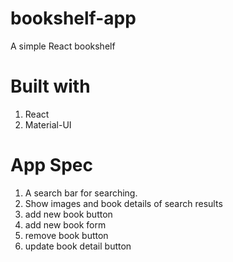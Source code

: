 # bookshelf-app
A simple React bookshelf

# Built with
1. React
2. Material-UI


# App Spec
1. A search bar for searching.
2. Show images and book details of search results
3. add new book button
4. add new book form
5. remove book button
6. update book detail button
